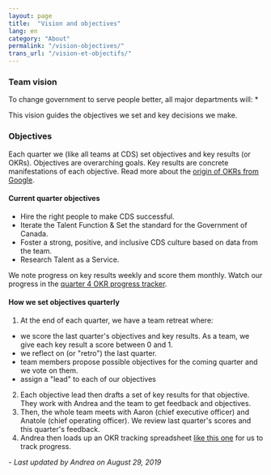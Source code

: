 ```yaml
---
layout: page
title:  "Vision and objectives"
lang: en
category: "About"
permalink: "/vision-objectives/"
trans_url: "/vision-et-objectifs/"
---
```


### Team vision

To change government to serve people better, all major departments will:
* 

This vision guides the objectives we set and key decisions we make.

### Objectives

Each quarter we (like all teams at CDS) set objectives and key results (or OKRs).
Objectives are overarching goals. Key results are concrete manifestations of each objective. Read more about the [origin of OKRs from Google](https://rework.withgoogle.com/guides/set-goals-with-okrs/steps/introduction/).

#### Current quarter objectives

* Hire the right people to make CDS successful.
* Iterate the Talent Function & Set the standard for the Government of Canada.
* Foster a strong, positive, and inclusive CDS culture based on data from the team.
* Research Talent as a Service.

We note progress on key results weekly and score them monthly. Watch our progress in the [quarter 4 OKR progress tracker](https://docs.google.com/spreadsheets/d/15qK2h9FOPY7I3tXrbf6_OIuDjRUrxsJbiNFJuKnnPQ4/edit#gid=504851476).

#### How we set objectives quarterly

1. At the end of each quarter, we have a team retreat where:
 * we score the last quarter's objectives and key results. As a team, we give each key result a score between 0 and 1.
 * we reflect on (or "retro") the last quarter.
 * team members propose possible objectives for the coming quarter and we vote on them.
 * assign a "lead" to each of our objectives
2. Each objective lead then drafts a set of key results for that objective. They work with Andrea and the team to get feedback and objectives.
3. Then, the whole team meets with Aaron (chief executive officer) and Anatole (chief operating officer). We review last quarter's scores and this quarter's feedback.
4. Andrea then loads up an OKR tracking spreadsheet [like this one](https://docs.google.com/spreadsheets/d/1PHSA14FN6d0l-RfceFHuUY7JDmPaAID17Mtz011gJUU/edit#gid=0) for us to track progress.

_- Last updated by Andrea on August 29, 2019_
